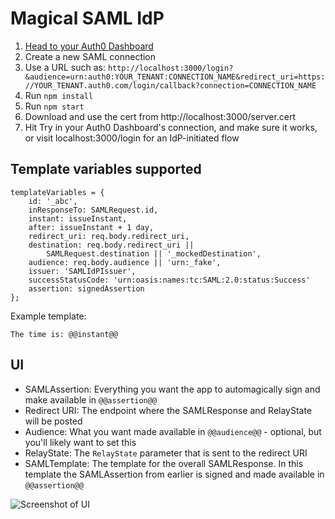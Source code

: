 # Magical SAML IdP


1. [Head to your Auth0 Dashboard](https://manage.auth0.com/#/connections/enterprise)
2. Create a new SAML connection
3. Use a URL such as: `http://localhost:3000/login?&audience=urn:auth0:YOUR_TENANT:CONNECTION_NAME&redirect_uri=https://YOUR_TENANT.auth0.com/login/callback?connection=CONNECTION_NAME`
4. Run `npm install`
5. Run `npm start`
6. Download and use the cert from http://localhost:3000/server.cert
7. Hit Try in your Auth0 Dashboard's connection, and make sure it works, or visit localhost:3000/login for an IdP-initiated flow

## Template variables supported

```
templateVariables = {
    id: '_abc',
    inResponseTo: SAMLRequest.id,
    instant: issueInstant,
    after: issueInstant + 1 day,
    redirect_uri: req.body.redirect_uri,
    destination: req.body.redirect_uri ||
        SAMLRequest.destination || '_mockedDestination',
    audience: req.body.audience || 'urn:_fake',
    issuer: 'SAMLIdPIssuer',
    successStatusCode: 'urn:oasis:names:tc:SAML:2.0:status:Success'
    assertion: signedAssertion
};
```

Example template:

```
The time is: @@instant@@
```

## UI

- SAMLAssertion: Everything you want the app to automagically sign and make available in `@@assertion@@`
- Redirect URI: The endpoint where the SAMLResponse and RelayState will be posted
- Audience: What you want made available in `@@audience@@` - optional, but you'll likely want to set this
- RelayState: The `RelayState` parameter that is sent to the redirect URI
- SAMLTemplate: The template for the overall SAMLResponse. In this template the SAMLAssertion from earlier is signed and made available in `@@assertion@@`

![Screenshot of UI](http://i.imgur.com/DWBT3Dr.png)